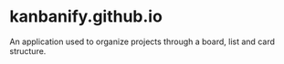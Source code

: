 # kanbanify.github.io
An application used to organize projects through a board, list and card structure.
